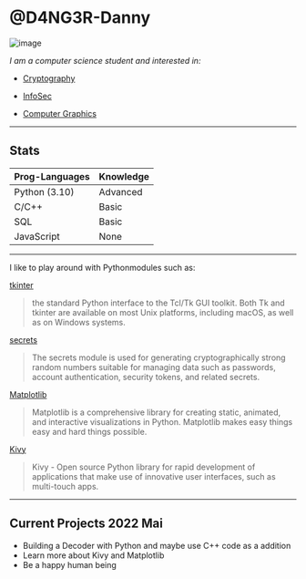 # @D4NG3R-Danny
![image](./DSC_0048.JPG)


*I am a computer science student and interested in:*

* [Cryptography](https://en.wikipedia.org/wiki/Cryptography)

* [InfoSec](https://en.wikipedia.org/wiki/Information_security)

* [Computer Graphics](https://en.wikipedia.org/wiki/Computer_graphics)


---
## Stats
Prog-Languages | Knowledge
---|---
Python (3.10) | Advanced
C/C++         | Basic
SQL           | Basic
JavaScript    | None
---

I like to play around with Pythonmodules such as:

[tkinter](https://docs.python.org/3/library/tkinter.html)

> the standard Python interface to the Tcl/Tk GUI toolkit. Both Tk and tkinter are available on most Unix platforms, including macOS, as well as on Windows systems.

[secrets](https://docs.python.org/3/library/secrets.html)

> The secrets module is used for generating cryptographically strong random numbers suitable for managing data such as passwords, account authentication, security tokens, and related secrets.

[Matplotlib](https://matplotlib.org/)
> Matplotlib is a comprehensive library for creating static, animated, and interactive visualizations in Python. Matplotlib makes easy things easy and hard things possible.

[Kivy](https://kivy.org/#home)
> Kivy - Open source Python library for rapid development of applications
that make use of innovative user interfaces, such as multi-touch apps.

---


## Current Projects 2022 Mai

* Building a Decoder with Python and maybe use C++ code as a addition
* Learn more about Kivy and Matplotlib
* Be a happy human being

